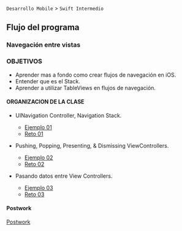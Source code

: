 
`Desarrollo Mobile` > `Swift Intermedio` 

## Flujo del programa  
### Navegación entre vistas

### OBJETIVOS 

- Aprender mas a fondo como crear flujos de navegación en iOS.
- Entender que es el Stack.
- Aprender a utilizar TableViews en flujos de navegación.

#### ORGANIZACION DE LA CLASE 

- UINavigation Controller, Navigation Stack.

	- [Ejemplo 01](Ejemplo-01)
	- [Reto 01](Reto-01)

- Pushing, Popping, Presenting, & Dismissing ViewControllers.

	- [Ejemplo 02](Ejemplo-02)
	- [Reto 02](Reto-02)

- Pasando datos entre View Controllers.

	- [Ejemplo 03](Ejemplo-03)
	- [Reto 03](Reto-03)

#### Postwork

[Postwork](Postwork)